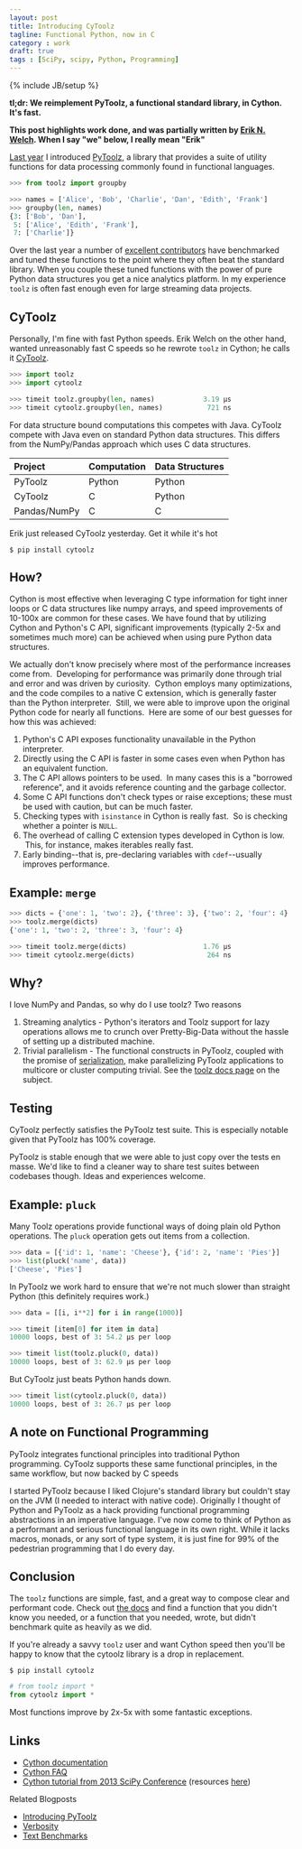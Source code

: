 ```yaml
---
layout: post
title: Introducing CyToolz
tagline: Functional Python, now in C
category : work
draft: true
tags : [SciPy, scipy, Python, Programming]
---
```

{% include JB/setup %}

**tl;dr: We reimplement PyToolz, a functional standard library, in Cython.
It's fast.**

**This post highlights work done, and was partially written by [Erik N.
Welch](http://github.com/eriknw/).  When I say "we" below, I really mean "Erik"**

[Last year](http://matthewrocklin.com/blog/work/2013/10/17/Introducing-PyToolz/)
I introduced [PyToolz](http://toolz.readthedocs.org/en/latest/), a library that
provides a suite of utility functions for data processing commonly found in
functional languages.

~~~ Python
>>> from toolz import groupby

>>> names = ['Alice', 'Bob', 'Charlie', 'Dan', 'Edith', 'Frank']
>>> groupby(len, names)
{3: ['Bob', 'Dan'],
 5: ['Alice', 'Edith', 'Frank'],
 7: ['Charlie']}
~~~

Over the last year a number of [excellent
contributors](https://github.com/pytoolz/toolz/blob/master/AUTHORS.md) have
benchmarked and tuned these functions to the point where they often beat the
standard library.  When you couple these tuned functions with the power of pure
Python data structures you get a nice analytics platform.  In my experience
`toolz` is often fast enough even for large streaming data projects.


CyToolz
-------

Personally, I'm fine with fast Python speeds.  Erik Welch on the other hand,
wanted unreasonably fast C speeds so he rewrote `toolz` in Cython;  he calls it
[CyToolz](http://github.com/pytoolz/cytoolz/).

~~~~~~~~~~~~Python
>>> import toolz
>>> import cytoolz

>>> timeit toolz.groupby(len, names)            3.19 µs
>>> timeit cytoolz.groupby(len, names)           721 ns
~~~~~~~~~~~~

For data structure bound computations this competes with Java.  CyToolz compete
with Java even on standard Python data structures.  This differs from the NumPy/Pandas
approach which uses C data structures.


| Project               | Computation           |   Data Structures        |
|:----------------------|:----------------------|:-------------------------|
| PyToolz               | Python                | Python                   |
| CyToolz               | C                     | Python                   |
| Pandas/NumPy          | C                     | C                        |


Erik just released CyToolz yesterday.  Get it while it's hot

    $ pip install cytoolz


How?
----

Cython is most effective when leveraging C type information for tight inner
loops or C data structures like numpy arrays, and speed improvements of 10-100x
are common for these cases.  We have found that by utilizing Cython and Python's
C API, significant improvements (typically 2-5x and sometimes much more) can be
achieved when using pure Python data structures.

We actually don't know precisely where most of the performance increases come
from.  Developing for performance was primarily done through trial and error
and was driven by curiosity.  Cython employs many optimizations, and the code
compiles to a native C extension, which is generally faster than the Python
interpreter.  Still, we were able to improve upon the original Python code for
nearly all functions.  Here are some of our best guesses for how this was
achieved:

1. Python's C API exposes functionality unavailable in the Python interpreter.
2. Directly using the C API is faster in some cases even when Python has an equivalent
   function.
3. The C API allows pointers to be used.  In many cases this is a "borrowed reference",
   and it avoids reference counting and the garbage collector.
4. Some C API functions don't check types or raise exceptions; these must be used with
   caution, but can be much faster.
5. Checking types with `isinstance` in Cython is really fast.  So is checking whether a
   pointer is `NULL`.
6. The overhead of calling C extension types developed in Cython is low.  This, for
   instance, makes iterables really fast.
7. Early binding--that is, pre-declaring variables with `cdef`--usually improves
   performance.


Example: `merge`
----------------

~~~~~~~~~~~~Python
>>> dicts = {'one': 1, 'two': 2}, {'three': 3}, {'two': 2, 'four': 4}
>>> toolz.merge(dicts)
{'one': 1, 'two': 2, 'three': 3, 'four': 4}

>>> timeit toolz.merge(dicts)                   1.76 µs
>>> timeit cytoolz.merge(dicts)                  264 ns
~~~~~~~~~~~~


Why?
----

I love NumPy and Pandas, so why do I use toolz?  Two reasons

1.  Streaming analytics - Python's iterators and Toolz support for lazy operations allows me to crunch over Pretty-Big-Data without the hassle of setting up a distributed machine.
2.  Trivial parallelism - The functional constructs in PyToolz, coupled with the promise of [serialization](http://matthewrocklin.com/blog/work/2013/12/05/Parallelism-and-Serialization/), make parallelizing PyToolz applications to multicore or cluster computing trivial.  See the [toolz docs page](http://toolz.readthedocs.org/en/latest/parallelism.html) on the subject.


Testing
-------

CyToolz perfectly satisfies the PyToolz test suite.  This is especially notable
given that PyToolz has 100% coverage.

PyToolz is stable enough that we were able to just copy over the tests en
masse.  We'd like to find a cleaner way to share test suites between codebases
though.  Ideas and experiences welcome.


Example: `pluck`
----------------

Many Toolz operations provide functional ways of doing plain old Python
operations.  The `pluck` operation gets out items from a collection.

~~~~~~~~~~~~Python
>>> data = [{'id': 1, 'name': 'Cheese'}, {'id': 2, 'name': 'Pies'}]
>>> list(pluck('name', data))
['Cheese', 'Pies']
~~~~~~~~~~~~

In PyToolz we work hard to ensure that we're not much slower than straight
Python (this definitely requires work.)

~~~~~~~~~~~~Python
>>> data = [[i, i**2] for i in range(1000)]

>>> timeit [item[0] for item in data]
10000 loops, best of 3: 54.2 µs per loop

>>> timeit list(toolz.pluck(0, data))
10000 loops, best of 3: 62.9 µs per loop
~~~~~~~~~~~~

But CyToolz just beats Python hands down.

~~~~~~~~~~~~Python
>>> timeit list(cytoolz.pluck(0, data))
10000 loops, best of 3: 26.7 µs per loop
~~~~~~~~~~~~



A note on Functional Programming
--------------------------------

PyToolz integrates functional principles into traditional Python programming.
CyToolz supports these same functional principles, in the same workflow, but
now backed by C speeds

I started PyToolz because I liked Clojure's standard library but couldn't stay
on the JVM (I needed to interact with native code).  Originally I thought of
Python and PyToolz as a hack providing functional programming abstractions in
an imperative language.  I've now come to think of Python as a performant and
serious functional language in its own right.  While it lacks macros, monads,
or any sort of type system, it is just fine for 99% of the pedestrian
programming that I do every day.


Conclusion
----------

The `toolz` functions are simple, fast, and a great way to compose clear and
performant code.  Check out [the docs](http://toolz.readthedocs.org/) and find
a function that you didn't know you needed, or a function that you needed,
wrote, but didn't benchmark quite as heavily as we did.

If you're already a savvy `toolz` user and want Cython speed then you'll be
happy to know that the cytoolz library is a drop in replacement.

    $ pip install cytoolz

~~~~~~~~~~Python
# from toolz import *
from cytoolz import *
~~~~~~~~~~

Most functions improve by 2x-5x with some fantastic exceptions.

Links
-----

* [Cython documentation](http://docs.cython.org/)
* [Cython FAQ](https://github.com/cython/cython/wiki/FAQ)
* [Cython tutorial from 2013 SciPy Conference](http://conference.scipy.org/scipy2013/tutorial_detail.php?id=105)
(resources [here](http://public.enthought.com/~ksmith/scipy2013_cython/))


Related Blogposts

*   [Introducing PyToolz](http://matthewrocklin.com/blog/work/2013/10/17/Introducing-PyToolz/)
*   [Verbosity](http://matthewrocklin.com/blog/work/2013/11/15/Functional-Wordcount/)
*   [Text Benchmarks](http://matthewrocklin.com/blog/work/2014/01/13/Text-Benchmarks/)
